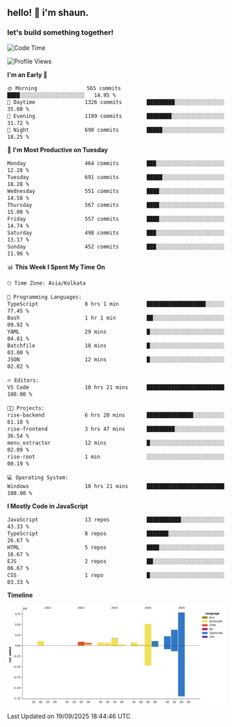 ## hello! 👋 i'm shaun. 
### let's build something together!
<!--START_SECTION:waka-->
![Code Time](http://img.shields.io/badge/Code%20Time-432%20hrs%2012%20mins-blue)

![Profile Views](http://img.shields.io/badge/Profile%20Views-0-blue)

**I'm an Early 🐤** 

```text
🌞 Morning                565 commits         ████░░░░░░░░░░░░░░░░░░░░░   14.95 % 
🌆 Daytime                1326 commits        █████████░░░░░░░░░░░░░░░░   35.08 % 
🌃 Evening                1199 commits        ████████░░░░░░░░░░░░░░░░░   31.72 % 
🌙 Night                  690 commits         █████░░░░░░░░░░░░░░░░░░░░   18.25 % 
```
📅 **I'm Most Productive on Tuesday** 

```text
Monday                   464 commits         ███░░░░░░░░░░░░░░░░░░░░░░   12.28 % 
Tuesday                  691 commits         █████░░░░░░░░░░░░░░░░░░░░   18.28 % 
Wednesday                551 commits         ████░░░░░░░░░░░░░░░░░░░░░   14.58 % 
Thursday                 567 commits         ████░░░░░░░░░░░░░░░░░░░░░   15.00 % 
Friday                   557 commits         ████░░░░░░░░░░░░░░░░░░░░░   14.74 % 
Saturday                 498 commits         ███░░░░░░░░░░░░░░░░░░░░░░   13.17 % 
Sunday                   452 commits         ███░░░░░░░░░░░░░░░░░░░░░░   11.96 % 
```


📊 **This Week I Spent My Time On** 

```text
🕑︎ Time Zone: Asia/Kolkata

💬 Programming Languages: 
TypeScript               8 hrs 1 min         ███████████████████░░░░░░   77.45 % 
Bash                     1 hr 1 min          ██░░░░░░░░░░░░░░░░░░░░░░░   09.92 % 
YAML                     29 mins             █░░░░░░░░░░░░░░░░░░░░░░░░   04.81 % 
Batchfile                18 mins             █░░░░░░░░░░░░░░░░░░░░░░░░   03.00 % 
JSON                     12 mins             █░░░░░░░░░░░░░░░░░░░░░░░░   02.02 % 

🔥 Editors: 
VS Code                  10 hrs 21 mins      █████████████████████████   100.00 % 

🐱‍💻 Projects: 
rise-backend             6 hrs 20 mins       ███████████████░░░░░░░░░░   61.18 % 
rise-frontend            3 hrs 47 mins       █████████░░░░░░░░░░░░░░░░   36.54 % 
menu_extractor           12 mins             █░░░░░░░░░░░░░░░░░░░░░░░░   02.09 % 
rise-root                1 min               ░░░░░░░░░░░░░░░░░░░░░░░░░   00.19 % 

💻 Operating System: 
Windows                  10 hrs 21 mins      █████████████████████████   100.00 % 
```

**I Mostly Code in JavaScript** 

```text
JavaScript               13 repos            ███████████░░░░░░░░░░░░░░   43.33 % 
TypeScript               8 repos             ███████░░░░░░░░░░░░░░░░░░   26.67 % 
HTML                     5 repos             ████░░░░░░░░░░░░░░░░░░░░░   16.67 % 
EJS                      2 repos             ██░░░░░░░░░░░░░░░░░░░░░░░   06.67 % 
CSS                      1 repo              █░░░░░░░░░░░░░░░░░░░░░░░░   03.33 % 
```



**Timeline**

![Lines of Code chart](https://raw.githubusercontent.com/ShaunDaniel/ShaunDaniel/main/assets/bar_graph.png)


 Last Updated on 19/09/2025 18:44:46 UTC
<!--END_SECTION:waka-->
